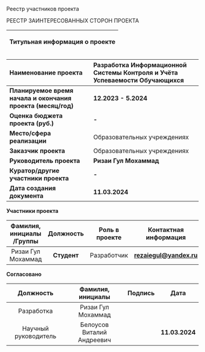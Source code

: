 Реестр участников проекта

РЕЕСТР ЗАИНТЕРЕСОВАННЫХ СТОРОН ПРОЕКТА

|<p>**Титульная информация о проекте**</p><p></p>|
| :-: |

|**Наименование проекта**|**Разработка Информационной Системы Контроля и Учёта Успеваемости Обучающихся**|
| :- | :- |
|**Планируемое время начала и окончания проекта (месяц/год)**|**12.2023 - 5.2024**|
|**Оценка бюджета проекта (руб.)**|**-**|
|**Место/сфера реализации**|Образовательных учреждениях|
|**Заказчик проекта**|Образовательных учреждениях|
|**Руководитель проекта**|**Ризаи Гул Мохаммад**|
|**Куратор/другие участники проекта**|**-**|
|**Дата создания документа**|**11.03.2024**|



**Участники проекта**

|**Фамилия, инициалы /Группы**|**Должность**|**Роль в проекте**|**Контактная информация**|**Требования**|**Влияние**|
| :-: | :-: | :-: | :-: | :-: | :-: |
|Ризаи Гул Мохаммад|**Студент**|Разработчик|**rezaiegul@yandex.ru**|**Разработчик**|10|


**Согласовано**

|**Должность**|**Фамилия, инициалы**|**Подпись**|**Дата**|
| :-: | :-: | :-: | :-: |
|Разработка|Ризаи Гул Мохаммад|||
|Научный руководитель|Белоусов Виталий Андреевич||**11.03.2024**|
